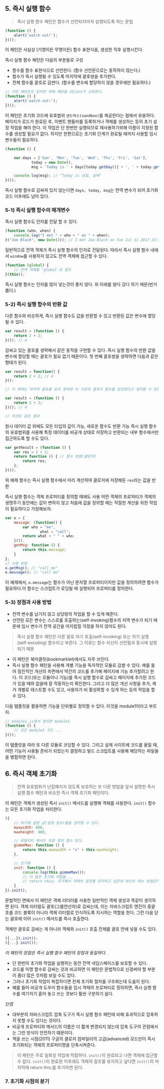 ## 5. 즉시 실행 함수

> 즉시 실행 함수 패턴은 함수가 선언되자마자 실행되도록 하는 문법

``` js
(function () {
	alert('watch out!');
}());
```

이 패턴은 사실상 (기명이든 무명이든) 함수 표현식을, 생성한 직후 실행시킨다.

즉시 실행 함수 패턴은 다음의 부분들로 구성
* 함수를 함수 표현식으로 선언한다. (함수 선언문으로는 동작하지 않는다.)
* 함수가 즉시 실행될 수 있도록 마지막에 괄호쌍을 추가한다.
* 전체 함수를 괄호로 감싼다. (함수를 변수에 할당하지 않을 경우에만 필요하다.)

``` js
// 이런 패턴도도 있지만 위에 패턴을 JSlint가 선호한다.
(function () {
	alert('watch out!');
})();
```

이 패턴은 초기화 코드에 유효범위 `샌드박스(sandbox)`를 제공한다는 점에서 유용하다.
페이지가 로드가 완료된 후, 이벤트 핸들러를 등록하거나 객체를 생성하는 등의 초기 설정 작업을 해야 한다. 이 작업은 단 한번만 실행되므로 재사용하기위해 이름이 지정된 함수를 생성할 필요가 없다. 하지만 한편으로는 초기화 단계가 완료될 때까지 사용할 임시 변수들이 필요하다.

``` js
(function () {

	var days = ['Sun', 'Mon', 'Tue', 'Wed', 'Thu', 'Fri', 'Sat'],
			today = new Date(),
			msg = 'Today is ' + days[today.getDay()] + ', ' + today.getDate();

	console.log(msg); // "Today is 요일, 날짜"
}());
```

즉시 실행 함수로 감싸져 있지 않는다면 `days, today, msg`는 전역 변수가 되어 초기화 코드 이후에도 남아 있다.

### 5-1) 즉시 실행 함수의 매개변수

즉시 실행 함수도 인자를 전달 할 수 있다.

``` js
(function (who, when) {
	console.log("I met " + who + " on " + when);
}("Joe Black", new Date())); // I met Joe Black on Tue Jul 11 2017 23:10:10 GMT+0900 (대한민국 표준시)
```

일반적으로 전역 객체가 즉시 실행 함수의 인자로 전달된다. 따라서 즉시 실행 함수 내에서 `window`를 사용하지 않고도 전역 객체에 접근할 수 있다.

``` js
(function (global) {
	// 전역 객체를 'global'로 참조
}(this));
```

즉시 실행 함수는 인자를 많이 넣는것이 좋지 않다. 위 아래를 왔다 갔다 하기 때문(번거롭다.)

### 5-2) 즉시 실행 함수의 반환 값

다른 함수와 비슷하게, 즉시 실행 함수도 값을 반환할 수 있고 반환된 값은 변수에 할당될 수 있다.

``` js
var result = (function () {
	return 2 + 2;
}()); // 4
```

감싸고 있는 괄호를 생략해서 같은 동작을 구현할 수 있다. 즉시 실행 함수의 반환 값을 변수에 할당할 때는 괄호가 필요 없기 때문이다. 첫 번째 괄호쌍을 생략하면 다음과 같은 형태가 된다.

``` js
var result = function() {
	return 2 + 2; // 4
}();

// 이 예제는 마지막 괄호를 보지 못하면 이 구문의 결과가 함수를 참조한다고 생각할 수 있다.
```

``` js
var result = (function () {
	return 2 + 2;
})(); // 4

// 이것도 같은 결과
```

원시 데이터 값 외에도 모든 타입의 값이 가능, 새로운 함수도 반환 가능
즉시 실행 함수의 유효범위를 사용해 특정 데이터를 비공개 상태로 저장하고 반환되는 내부 함수에서만 접근하도록 할 수도 있다.

``` js
var getResult = (function () {
	var res = 2 + 2;
	return function () { // 함수 반환(클로저)
		return res;
	};
}());
```
위 예제 함수는 즉시 실행 함수에서 미리 계산하여 클로저에 저장해둔 `res`라는 값을 반환


즉시 실행 함수는 객체 프로퍼티를 정의할 때에도 사용
어떤 객체의 프로퍼티가 객체의 생명주기 동안에는 값이 변하지 않고 처음에 값을 정의할 때는 적절한 계산을 위한 작업이 필요하다고 가정해보자.

``` js
var o = {
	message: (function() {
		var who = "me",
				what = "call";
		return what + " " + who;
	}()),
	getMsg: function () {
		return this.message;
	}
};
// 사용 방법
o.getMsg(); // "call me"
o.message(); // "call me"
```
이 예제에서, `o.message`는 함수가 아닌 문자열 프로퍼티이지만 값을 정의하려면 함수가 필요하다.이 함수는 스크립트가 로딩될 때 실행되어 프로퍼티를 정의한다.

### 5-3) 장점과 사용 방법

* 전역 변수를 남기지 않고 상당량의 작업을 할 수 있게 해준다.
* 선언된 모든 변수는 스스로를 호출하는(self-invoking)함수의 지역 변수가 되기 때문에 임시 변수가 전역 공간을 어지럽힐 걱정을 하지 않아도 된다.

> 즉시 실행 함수 패턴은 다른 말로 자기 호출(self-invoking) 또는 자기 실행(self-excuting) 함수라고 부른다. 그 이유는 함수 자신이 선언됨과 동시에 실행되기 때문

* 이 패턴은 북마클릿(bookmarklet)에서도 자주 쓰인다.
* 즉시 실행 함수 패턴을 사용해 개별 기능을 독자적인 모듈로 감쌀 수 있다.
예를 들어 점진적인 개선의 측면에서 약간의 코드를 추가해 페이지에 기능 추가할려고 한다. 이 코드(또는 모듈이나 기능)를 즉시 실행 함수로 감싸고 페이지에 추가된 코드가 있을 때와 없을때 잘 작동하는지 확인한다. 그리고 더 많은 개선 사항을 추가, 제거 개별로 테스트할 수도 있고, 사용자가 비 활성화할 수 있게 하는 등의 작업을 할 수 있다.

다음 템플릿을 활용하면 기능을 단위별로 정의할 수 있다. 이것을 module1이라고 부르자.

``` js
// module1.js에서 정의한 module1
(function () {
	// 모든 module1 코드 ...
}());
```

이 템플릿을 따라 또 다른 모듈로 코딩할 수 있다. 그리고 실제 사이트에 코드를 올릴 때, 어떤 기능이 사용될 준비가 되었는지 결정하고 빌드 스크립트를 사용해 해당하는 파일들을 병합하면 된다.

## 6. 즉시 객체 초기화

> 전역 유효범위가 난잡해지지 않도록 보호하는 또 다른 방법을 앞서 설명한 즉시 실행 함수 패턴과 비슷한 즉시 객체 초기화 패턴이다.

이 패턴은 객체가 생성된 즉시 `init()` 메서드를 실행해 객체를 사용한다. `init()` 함수는 모든 초기화 작업을 처리한다.

``` js
({
	// 여기에 설정 값(설정 상수)들을 정의할 수 있다.
	maxwidth: 600,
	maxheight: 400,

	// 유틸리티 메서드 또한 정의 할수 있다.
	gimmeMax: function () {
		return this.maxwidth + "x" + this.maxheight;
	},

	// 초기화
	init: function () {
		console.log(this.gimmeMax());
		// 더 많은 초기화 작업들...
		// return this; 추가해서 객체의 참조를 유지하고 싶은데 테스트 하는 방법은???
	}
}).init();
```

문법적인 면에서 이 패턴은 객체 리터러를 사용한 일반적인 객체 생성과 똑같이 생각하면 된다. 객체 리터럴도 괄호(그룹연산자)로 감싸는데, 이는 자바스크립트 엔진이 중괄호를 코드 블록이 아니라 객체 리터럴로 인식하도록 지시하는 역할을 한다. 그런 다음 닫는 괄호에 이어 `init()` 메서드를 즉시 호출한다.

객체만 괄호로 감싸는 게 아니라 객체와 `init()` 호출 전체를 괄호 안에 넣을 수도 있다.

``` js
({...}).init();
({...}.init());
```

*이 패턴의 장점은 즉시 실행 함수 패턴의 장점과 동일하다.*

* 단 한번의 초기화 작업을 실행하는 동안 전역 네임스페이스를 보호할 수 있다.
* 코드를 익명 함수로 감싸는 것과 비교하면 이 패턴은 문법적으로 신경써야 할 부분이 좀더 많은 것처럼 보일 수도 있다.
* 그러나 초기화 작업이 복잡하다면 전체 초기화 절차를 구조화는데 도움이 된다.
* 예를 들어 비공개 도우미 함수들을 임시 객체의 프로퍼티로 정의하면, 즉시 실행 함수를 여기저기 흩어 놓고 쓰는 것보다 훨씬 구분하기 쉽다.

*단점*

* 대부분의 자바스크립트 압축 도구가 즉시 실행 함수 패턴에 비해 효과적으로 압축하지 못할 수도 있다는 것이다.
* 비공개 프로퍼티와 메서드의 이름은 더 짧게 변경되지 않는데 압축 도구의 관점에서는 그런 방식이 안전하기 떄문이다.
* 책을 쓰는 시점(2011) 구글의 클로저 컴파일러의 고급(advanced) 모드만이 즉시 초기화되는 객체의 프로퍼티명을 단축시켜준다.

> 이 패턴은 주로 일회성 작업에 적합하다. `init()`이 완료되고 나면 객체에 접근할 수 없다. `init()`이 완료된 이후에도 객체의 참조를 유지하고 싶다면 `init()`의 마지막에 return this;를 추가하면 된다.


### 7. 초기화 시점의 분기
